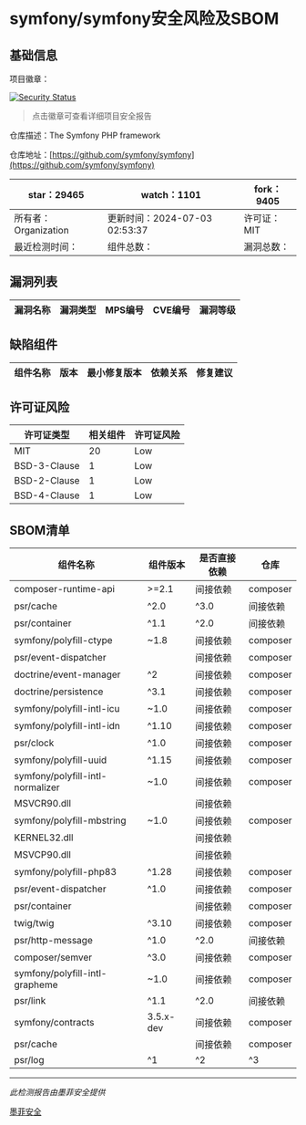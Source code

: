 # symfony/symfony安全风险及SBOM

## 基础信息

项目徽章：

[![Security Status](https://www.murphysec.com/platform3/v31/badge/1808212628352274432.svg)](https://www.murphysec.com/console/report/1691516035264176128/1808212628352274432)

> 点击徽章可查看详细项目安全报告

仓库描述：The Symfony PHP framework

仓库地址：[https://github.com/symfony/symfony](https://github.com/symfony/symfony)

| star：29465 | watch：1101 | fork：9405 |
| ----------- | -------------- | ------------ |
| 所有者：Organization | 更新时间：2024-07-03 02:53:37 | 许可证：MIT |
| 最近检测时间： | 组件总数： | 漏洞总数： |




## 漏洞列表

| 漏洞名称 | 漏洞类型 | MPS编号 | CVE编号 | 漏洞等级 |
| ------- | ------ | ------- | ------ | ----- |





## 缺陷组件

| 组件名称 | 版本 | 最小修复版本 | 依赖关系 | 修复建议 |
| -------- | ---- | ------------ | -------- | -------- |





## 许可证风险

| 许可证类型 | 相关组件 | 许可证风险 |
| ---------- | -------- | ---------- |
|MIT|20|Low|
|BSD-3-Clause|1|Low|
|BSD-2-Clause|1|Low|
|BSD-4-Clause|1|Low|




## SBOM清单

| 组件名称 | 组件版本 | 是否直接依赖 | 仓库 |
| -------- | -------- | ------------ | ---- |
|composer-runtime-api|>=2.1|间接依赖|composer|
|psr/cache|^2.0|^3.0|间接依赖|composer|
|psr/container|^1.1|^2.0|间接依赖|composer|
|symfony/polyfill-ctype|~1.8|间接依赖|composer|
|psr/event-dispatcher||间接依赖|composer|
|doctrine/event-manager|^2|间接依赖|composer|
|doctrine/persistence|^3.1|间接依赖|composer|
|symfony/polyfill-intl-icu|~1.0|间接依赖|composer|
|symfony/polyfill-intl-idn|^1.10|间接依赖|composer|
|psr/clock|^1.0|间接依赖|composer|
|symfony/polyfill-uuid|^1.15|间接依赖|composer|
|symfony/polyfill-intl-normalizer|~1.0|间接依赖|composer|
|MSVCR90.dll||间接依赖||
|symfony/polyfill-mbstring|~1.0|间接依赖|composer|
|KERNEL32.dll||间接依赖||
|MSVCP90.dll||间接依赖||
|symfony/polyfill-php83|^1.28|间接依赖|composer|
|psr/event-dispatcher|^1.0|间接依赖|composer|
|psr/container||间接依赖|composer|
|twig/twig|^3.10|间接依赖|composer|
|psr/http-message|^1.0|^2.0|间接依赖|composer|
|composer/semver|^3.0|间接依赖|composer|
|symfony/polyfill-intl-grapheme|~1.0|间接依赖|composer|
|psr/link|^1.1|^2.0|间接依赖|composer|
|symfony/contracts|3.5.x-dev|间接依赖|composer|
|psr/cache||间接依赖|composer|
|psr/log|^1|^2|^3|间接依赖|composer|


------

*此检测报告由墨菲安全提供*

[墨菲安全](www.murphysec.com)